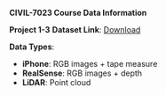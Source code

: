 **CIVIL-7023 Course Data Information**

**Project 1-3**
**Dataset Link**: [Download](https://connecthkuhk-my.sharepoint.com/:f:/g/personal/u3011178_connect_hku_hk/EkbbLpZXBtJFjGOL_bIAUTkBbL-NYAC9DZdevnx_ODNhRA?e=MPvC3L)

**Data Types**:
- **iPhone**: RGB images + tape measure  
- **RealSense**: RGB images + depth  
- **LiDAR**: Point cloud  

